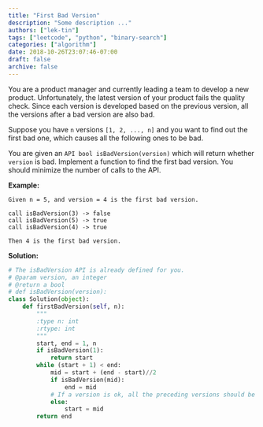 ```yaml
---
title: "First Bad Version"
description: "Some description ..."
authors: ["lek-tin"]
tags: ["leetcode", "python", "binary-search"]
categories: ["algorithm"]
date: 2018-10-26T23:07:46-07:00
draft: false
archive: false
---
```

You are a product manager and currently leading a team to develop a new product. Unfortunately, the latest version of your product fails the quality check. Since each version is developed based on the previous version, all the versions after a bad version are also bad.

Suppose you have `n` versions `[1, 2, ..., n]` and you want to find out the first bad one, which causes all the following ones to be bad.

You are given an `API bool isBadVersion(version)` which will return whether `version` is bad. Implement a function to find the first bad version. You should minimize the number of calls to the API.

**Example:**
```
Given n = 5, and version = 4 is the first bad version.

call isBadVersion(3) -> false
call isBadVersion(5) -> true
call isBadVersion(4) -> true

Then 4 is the first bad version.
```
**Solution:**
```python
# The isBadVersion API is already defined for you.
# @param version, an integer
# @return a bool
# def isBadVersion(version):
class Solution(object):
    def firstBadVersion(self, n):
        """
        :type n: int
        :rtype: int
        """
        start, end = 1, n
        if isBadVersion(1):
            return start
        while (start + 1) < end:
            mid = start + (end - start)//2
            if isBadVersion(mid):
                end = mid
            # If a version is ok, all the preceding versions should be ok too 😉
            else:
                start = mid
        return end
```